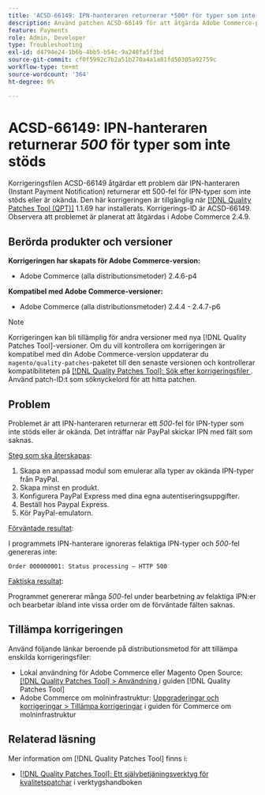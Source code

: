 ```yaml
---
title: 'ACSD-66149: IPN-hanteraren returnerar *500* för typer som inte stöds'
description: Använd patchen ACSD-66149 för att åtgärda Adobe Commerce-problemet där IPN-hanteraren inte ignorerar IPN-typer som inte stöds eller är okända, vilket gör att problemet inte loggas, avbryter processen och returnerar även 500-fel.
feature: Payments
role: Admin, Developer
type: Troubleshooting
exl-id: d4794e24-1b6b-4bb5-b54c-9a248fa5f3bd
source-git-commit: cf0f5992c7b2a51b270a4a1a81fd50305a92759c
workflow-type: tm+mt
source-wordcount: '364'
ht-degree: 0%

---
```


# ACSD-66149: IPN-hanteraren returnerar *500* för typer som inte stöds

Korrigeringsfilen ACSD-66149 åtgärdar ett problem där IPN-hanteraren (Instant Payment Notification) returnerar ett 500-fel för IPN-typer som inte stöds eller är okända. Den här korrigeringen är tillgänglig när [[!DNL Quality Patches Tool (QPT)]](/help/tools/quality-patches-tool/quality-patches-tool-to-self-serve-quality-patches.md) 1.1.69 har installerats. Korrigerings-ID är ACSD-66149. Observera att problemet är planerat att åtgärdas i Adobe Commerce 2.4.9.

## Berörda produkter och versioner

**Korrigeringen har skapats för Adobe Commerce-version:**

* Adobe Commerce (alla distributionsmetoder) 2.4.6-p4

**Kompatibel med Adobe Commerce-versioner:**

* Adobe Commerce (alla distributionsmetoder) 2.4.4 - 2.4.7-p6

>[!NOTE]
>
>Korrigeringen kan bli tillämplig för andra versioner med nya [!DNL Quality Patches Tool]-versioner. Om du vill kontrollera om korrigeringen är kompatibel med din Adobe Commerce-version uppdaterar du `magento/quality-patches`-paketet till den senaste versionen och kontrollerar kompatibiliteten på [[!DNL Quality Patches Tool]: Sök efter korrigeringsfiler ](https://experienceleague.adobe.com/tools/commerce-quality-patches/index.html). Använd patch-ID:t som söknyckelord för att hitta patchen.

## Problem

Problemet är att IPN-hanteraren returnerar ett *500*-fel för IPN-typer som inte stöds eller är okända. Det inträffar när PayPal skickar IPN med fält som saknas.

<u>Steg som ska återskapas</u>:

1. Skapa en anpassad modul som emulerar alla typer av okända IPN-typer från PayPal.
1. Skapa minst en produkt.
1. Konfigurera PayPal Express med dina egna autentiseringsuppgifter.
1. Beställ hos Paypal Express.
1. Kör PayPal-emulatorn.

<u>Förväntade resultat</u>:

I programmets IPN-hanterare ignoreras felaktiga IPN-typer och *500*-fel genereras inte:

```Order 000000001: Status processing — HTTP 500```

<u>Faktiska resultat</u>:

Programmet genererar många *500*-fel under bearbetning av felaktiga IPN:er och bearbetar ibland inte vissa order om de förväntade fälten saknas.

## Tillämpa korrigeringen

Använd följande länkar beroende på distributionsmetod för att tillämpa enskilda korrigeringsfiler:

* Lokal användning för Adobe Commerce eller Magento Open Source: [[!DNL Quality Patches Tool] > Användning ](/help/tools/quality-patches-tool/usage.md) i guiden [!DNL Quality Patches Tool]
* Adobe Commerce om molninfrastruktur: [Uppgraderingar och korrigeringar > Tillämpa korrigeringar](https://experienceleague.adobe.com/docs/commerce-cloud-service/user-guide/develop/upgrade/apply-patches.html) i guiden för Commerce om molninfrastruktur

## Relaterad läsning

Mer information om [!DNL Quality Patches Tool] finns i:

* [[!DNL Quality Patches Tool]: Ett självbetjäningsverktyg för kvalitetspatchar](/help/tools/quality-patches-tool/quality-patches-tool-to-self-serve-quality-patches.md) i verktygshandboken
